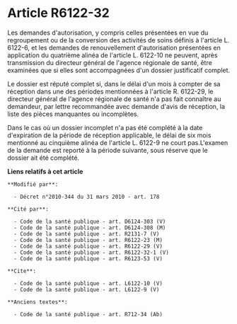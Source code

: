# Article R6122-32

Les demandes d'autorisation, y compris celles présentées en vue du regroupement ou de la conversion des activités de soins
définis à l'article L. 6122-6, et les demandes de renouvellement d'autorisation présentées en application du quatrième alinéa
de l'article L. 6122-10 ne peuvent, après transmission du directeur général de l'agence régionale de santé, être examinées
que si elles sont accompagnées d'un dossier justificatif complet. 

Le dossier est réputé complet si, dans le délai d'un mois à compter de sa réception dans une des périodes mentionnées à
l'article R. 6122-29, le directeur général de l'agence régionale de santé n'a pas fait connaître au demandeur, par lettre
recommandée avec demande d'avis de réception, la liste des pièces manquantes ou incomplètes. 

Dans le cas où un dossier incomplet n'a pas été complété à la date d'expiration de la période de réception applicable, le
délai de six mois mentionné au cinquième alinéa de l'article L. 6122-9 ne court pas.L'examen de la demande est reporté à la
période suivante, sous réserve que le dossier ait été complété.

**Liens relatifs à cet article**

	**Modifié par**:

	  - Décret n°2010-344 du 31 mars 2010 - art. 178

	**Cité par**:

	  - Code de la santé publique - art. D6124-303 (V)
	  - Code de la santé publique - art. D6124-308 (M)
	  - Code de la santé publique - art. R2131-7 (V)
	  - Code de la santé publique - art. R6122-23 (M)
	  - Code de la santé publique - art. R6122-29 (V)
	  - Code de la santé publique - art. R6122-32-1 (V)
	  - Code de la santé publique - art. R6123-53 (V)

	**Cite**:

	  - Code de la santé publique - art. L6122-10 (V)
	  - Code de la santé publique - art. L6122-9 (V)

	**Anciens textes**:

	  - Code de la santé publique - art. R712-34 (Ab)
